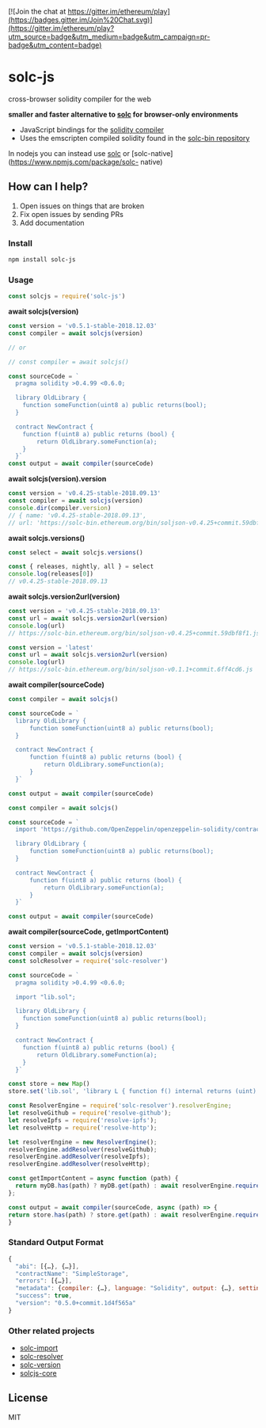 [![Join the chat at https://gitter.im/ethereum/play](https://badges.gitter.im/Join%20Chat.svg)](https://gitter.im/ethereum/play?utm_source=badge&utm_medium=badge&utm_campaign=pr-badge&utm_content=badge)

# solc-js
cross-browser solidity compiler for the web

**smaller and faster alternative to [solc](https://www.npmjs.com/package/solc) for browser-only environments**
* JavaScript bindings for the [solidity compiler](https://github.com/ethereum/solidity)
* Uses the emscripten compiled solidity found in the [solc-bin repository](https://github.com/ethereum/solc-bin)

In nodejs you can instead use [solc](https://www.npmjs.com/package/solc) or [solc-native](https://www.npmjs.com/package/solc-
native)

## How can I help?

1. Open issues on things that are broken
2. Fix open issues by sending PRs
3. Add documentation

### Install

```sh
npm install solc-js
```

### Usage

```js
const solcjs = require('solc-js')
```
**await solcjs(version)**

```js
const version = 'v0.5.1-stable-2018.12.03'
const compiler = await solcjs(version)

// or

// const compiler = await solcjs()

const sourceCode = `
  pragma solidity >0.4.99 <0.6.0;

  library OldLibrary {
    function someFunction(uint8 a) public returns(bool);
  }

  contract NewContract {
    function f(uint8 a) public returns (bool) {
        return OldLibrary.someFunction(a);
    }
  }`
const output = await compiler(sourceCode)
```

**await solcjs(version).version**

```js
const version = 'v0.4.25-stable-2018.09.13'
const compiler = await solcjs(version)
console.dir(compiler.version)
// { name: 'v0.4.25-stable-2018.09.13',
// url: 'https://solc-bin.ethereum.org/bin/soljson-v0.4.25+commit.59dbf8f1.js' }
```

**await solcjs.versions()**

```js
const select = await solcjs.versions()

const { releases, nightly, all } = select
console.log(releases[0])
// v0.4.25-stable-2018.09.13
```
<!--
```js
const list = ''
const select = await solcjs.versions(list)

const { releases, nightly, all } = select
console.log(releases[0])
``` -->

**await solcjs.version2url(version)**

```js
const version = 'v0.4.25-stable-2018.09.13'
const url = await solcjs.version2url(version)
console.log(url)
// https://solc-bin.ethereum.org/bin/soljson-v0.4.25+commit.59dbf8f1.js
```

```js
const version = 'latest'
const url = await solcjs.version2url(version)
console.log(url)
// https://solc-bin.ethereum.org/bin/soljson-v0.1.1+commit.6ff4cd6.js
```

**await compiler(sourceCode)**

```js
const compiler = await solcjs()

const sourceCode = `
  library OldLibrary {
      function someFunction(uint8 a) public returns(bool);
  }

  contract NewContract {
      function f(uint8 a) public returns (bool) {
          return OldLibrary.someFunction(a);
      }
  }`

const output = await compiler(sourceCode)
```

```js
const compiler = await solcjs()

const sourceCode = `
  import 'https://github.com/OpenZeppelin/openzeppelin-solidity/contracts/math/SafeMath.sol';

  library OldLibrary {
      function someFunction(uint8 a) public returns(bool);
  }

  contract NewContract {
      function f(uint8 a) public returns (bool) {
          return OldLibrary.someFunction(a);
      }
  }`

const output = await compiler(sourceCode)
```

**await compiler(sourceCode, getImportContent)**

```js
const version = 'v0.5.1-stable-2018.12.03'
const compiler = await solcjs(version)
const solcResolver = require('solc-resolver')

const sourceCode = `
  pragma solidity >0.4.99 <0.6.0;

  import "lib.sol";

  library OldLibrary {
    function someFunction(uint8 a) public returns(bool);
  }

  contract NewContract {
    function f(uint8 a) public returns (bool) {
        return OldLibrary.someFunction(a);
    }
  }`

const store = new Map()
store.set('lib.sol', 'library L { function f() internal returns (uint) { return 7; } }')

const ResolverEngine = require('solc-resolver').resolverEngine;
let resolveGithub = require('resolve-github');
let resolveIpfs = require('resolve-ipfs');
let resolveHttp = require('resolve-http');

let resolverEngine = new ResolverEngine();
resolverEngine.addResolver(resolveGithub);
resolverEngine.addResolver(resolveIpfs);
resolverEngine.addResolver(resolveHttp);

const getImportContent = async function (path) {
  return myDB.has(path) ? myDB.get(path) : await resolverEngine.require(path);
};

const output = await compiler(sourceCode, async (path) => {
return store.has(path) ? store.get(path) : await resolverEngine.require(path))
}
```

### Standard Output Format

```js
{
  "abi": [{…}, {…}],
  "contractName": "SimpleStorage",
  "errors": [{…}],
  "metadata": {compiler: {…}, language: "Solidity", output: {…}, settings: {…}, sources: {…}, …},
  "success": true,
  "version": "0.5.0+commit.1d4f565a"
}
```

### Other related projects

* [solc-import](https://github.com/alincode/solc-import)
* [solc-resolver](https://github.com/alincode/solc-resolver)
* [solc-version](https://github.com/alincode/solc-version)
* [solcjs-core](https://github.com/alincode/solcjs-core)


## License

MIT
